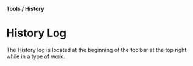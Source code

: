 **Tools / History**

# History Log

The History log is located at the beginning of the toolbar at the top right while in a type of work.
